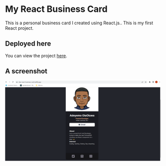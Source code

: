 # My React Business Card

This is a personal business card I created using React.js.. This is my first React project.

## Deployed here

You can view the project [here](https://olas-react-business-card.netlify.app/).

## A screenshot

![A screenshot of the React Website](https://github.com/Ola4606/React-Business-Card/blob/main/src/images/screenshot.png?raw=true)